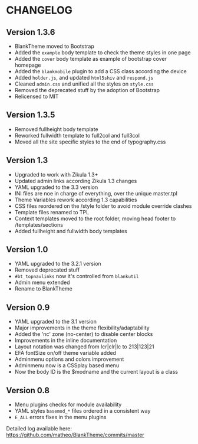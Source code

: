 
# CHANGELOG

## Version 1.3.6

* BlankTheme moved to Bootstrap
* Added the `example` body template to check the theme styles in one page
* Added the `cover` body template as example of bootstrap cover homepage
* Added the `blankmobile` plugin to add a CSS class according the device
* Added `holder.js`, and updated `html5shiv` and `respond.js`
* Cleaned `admin.css` and unified all the styles on `style.css`
* Removed the deprecated stuff by the adoption of Bootstrap
* Relicensed to MIT

## Version 1.3.5
* Removed fullheight body template
* Reworked fullwidth template to full2col and full3col
* Moved all the site specific styles to the end of typography.css

## Version 1.3

* Upgraded to work with Zikula 1.3+
* Updated admin links according Zikula 1.3 changes
* YAML upgraded to the 3.3 version
* INI files are noe in charge of everything, over the unique master.tpl
* Theme Variables rework according 1.3 capabilities
* CSS files reordered on the /style folder to avoid module override clashes
* Template files renamed to TPL
* Context templates moved to the root folder, moving head footer to /templates/sections
* Added fullheight and fullwidth body templates

## Version 1.0

* YAML upgraded to the 3.2.1 version
* Removed deprecated stuff
* `#bt_topnavlinks` now it's controlled from `blankutil`
* Admin menu extended
* Rename to BlankTheme

## Version 0.9
* YAML upgraded to the 3.1 version
* Major improvements in the theme flexibility/adaptability
* Added the 'nc' zone (no-center) to disable center blocks
* Improvements in the inline documentation
* Layout notation was changed from lcr|clr|lc to 213|123|21
* EFA fontSize on/off theme variable added
* Adminmenu options and colors improvement
* Adminmenu now is a CSSplay based menu
* Now the body ID is the $modname and the current layout is a class

## Version 0.8
* Menu plugins checks for module availability
* YAML styles `basemod_*` files ordered in a consistent way
* `E_ALL` errors fixes in the menu plugins 

Detailed log available here:  
https://github.com/matheo/BlankTheme/commits/master
